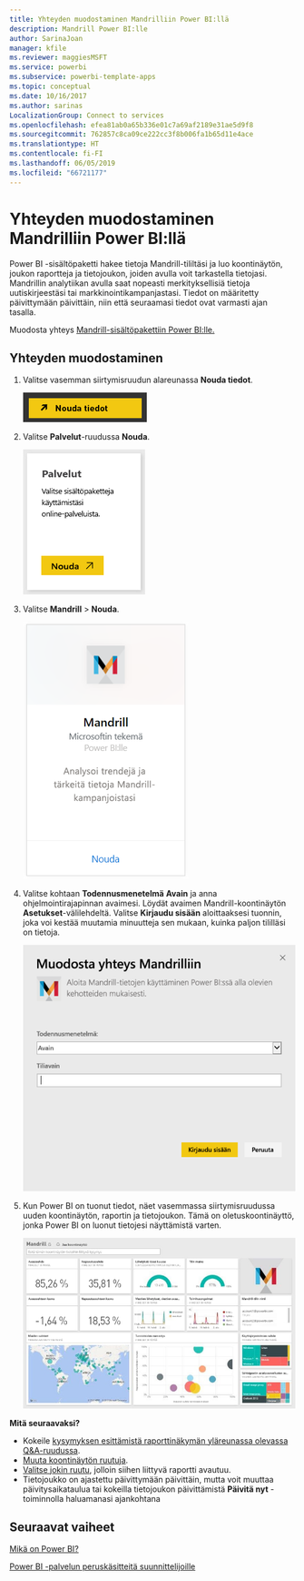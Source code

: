 ```yaml
---
title: Yhteyden muodostaminen Mandrilliin Power BI:llä
description: Mandrill Power BI:lle
author: SarinaJoan
manager: kfile
ms.reviewer: maggiesMSFT
ms.service: powerbi
ms.subservice: powerbi-template-apps
ms.topic: conceptual
ms.date: 10/16/2017
ms.author: sarinas
LocalizationGroup: Connect to services
ms.openlocfilehash: efea81ab0a65b336e01c7a69af2189e31ae5d9f8
ms.sourcegitcommit: 762857c8ca09ce222cc3f8b006fa1b65d11e4ace
ms.translationtype: HT
ms.contentlocale: fi-FI
ms.lasthandoff: 06/05/2019
ms.locfileid: "66721177"
---
```

# <a name="connect-to-mandrill-with-power-bi"></a>Yhteyden muodostaminen Mandrilliin Power BI:llä
Power BI -sisältöpaketti hakee tietoja Mandrill-tililtäsi ja luo koontinäytön, joukon raportteja ja tietojoukon, joiden avulla voit tarkastella tietojasi. Mandrillin analytiikan avulla saat nopeasti merkityksellisiä tietoja uutiskirjeestäsi tai markkinointikampanjastasi. Tiedot on määritetty päivittymään päivittäin, niin että seuraamasi tiedot ovat varmasti ajan tasalla.

Muodosta yhteys [Mandrill-sisältöpakettiin Power BI:lle.](http://app.powerbi.com/getdata/services/mandrill)

## <a name="how-to-connect"></a>Yhteyden muodostaminen
1. Valitse vasemman siirtymisruudun alareunassa **Nouda tiedot**.
   
    ![](media/service-connect-to-mandrill/getdata.png)
2. Valitse **Palvelut**-ruudussa **Nouda**.
   
    ![](media/service-connect-to-mandrill/services.png)
3. Valitse **Mandrill** > **Nouda**.
   
    ![](media/service-connect-to-mandrill/mandrill.png)
4. Valitse kohtaan **Todennusmenetelmä** **Avain** ja anna ohjelmointirajapinnan avaimesi. Löydät avaimen Mandrill-koontinäytön **Asetukset**-välilehdeltä. Valitse **Kirjaudu sisään** aloittaaksesi tuonnin, joka voi kestää muutamia minuutteja sen mukaan, kuinka paljon tililläsi on tietoja.
   
    ![](media/service-connect-to-mandrill/auth.png)
5. Kun Power BI on tuonut tiedot, näet vasemmassa siirtymisruudussa uuden koontinäytön, raportin ja tietojoukon. Tämä on oletuskoontinäyttö, jonka Power BI on luonut tietojesi näyttämistä varten.
   
    ![](media/service-connect-to-mandrill/mandrill-dashboard1.jpg)

**Mitä seuraavaksi?**

* Kokeile [kysymyksen esittämistä raporttinäkymän yläreunassa olevassa Q&A-ruudussa](consumer/end-user-q-and-a.md).
* [Muuta koontinäytön ruutuja](service-dashboard-edit-tile.md).
* [Valitse jokin ruutu](consumer/end-user-tiles.md), jolloin siihen liittyvä raportti avautuu.
* Tietojoukko on ajastettu päivittymään päivittäin, mutta voit muuttaa päivitysaikataulua tai kokeilla tietojoukon päivittämistä **Päivitä nyt** -toiminnolla haluamanasi ajankohtana

## <a name="next-steps"></a>Seuraavat vaiheet
[Mikä on Power BI?](power-bi-overview.md)

[Power BI -palvelun peruskäsitteitä suunnittelijoille](service-basic-concepts.md)

